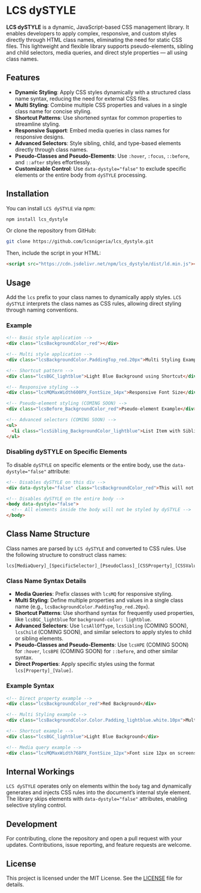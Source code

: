 # LCS dySTYLE

**LCS dySTYLE** is a dynamic, JavaScript-based CSS management library. It enables developers to apply complex, responsive, and custom styles directly through HTML class names, eliminating the need for static CSS files. This lightweight and flexible library supports pseudo-elements, sibling and child selectors, media queries, and direct style properties — all using class names.

## Features

- **Dynamic Styling**: Apply CSS styles dynamically with a structured class name syntax, reducing the need for external CSS files.
- **Multi Styling**: Combine multiple CSS properties and values in a single class name for concise styling.
- **Shortcut Patterns**: Use shortened syntax for common properties to streamline styling.
- **Responsive Support**: Embed media queries in class names for responsive designs.
- **Advanced Selectors**: Style sibling, child, and type-based elements directly through class names.
- **Pseudo-Classes and Pseudo-Elements**: Use `:hover`, `:focus`, `::before`, and `::after` styles effortlessly.
- **Customizable Control**: Use `data-dystyle="false"` to exclude specific elements or the entire body from `dySTYLE` processing.

## Installation

You can install `LCS dySTYLE` via npm:

```bash
npm install lcs_dystyle
```

Or clone the repository from GitHub:

```bash
git clone https://github.com/lcsnigeria/lcs_dystyle.git
```

Then, include the script in your HTML:

```html
<script src="https://cdn.jsdelivr.net/npm/lcs_dystyle/dist/ld.min.js"></script>
```

## Usage

Add the `lcs` prefix to your class names to dynamically apply styles. `LCS dySTYLE` interprets the class names as CSS rules, allowing direct styling through naming conventions.

### Example

```html
<!-- Basic style application -->
<div class="lcsBackgroundColor_red"></div>

<!-- Multi style application -->
<div class="lcsBackgroundColor.PaddingTop_red.20px">Multi Styling Example</div>

<!-- Shortcut pattern -->
<div class="lcsBGC_lightblue">Light Blue Background using Shortcut</div>

<!-- Responsive styling -->
<div class="lcsMQMaxWidth600PX_FontSize_14px">Responsive Font Size</div>

<!-- Pseudo-element styling (COMING SOON) -->
<div class="lcsBefore_BackgroundColor_red">Pseudo-element Example</div>

<!-- Advanced selectors (COMING SOON) -->
<ul>
  <li class="lcsSibling_BackgroundColor_lightblue">List Item with Sibling Styling</li>
</ul>
```

### Disabling dySTYLE on Specific Elements

To disable `dySTYLE` on specific elements or the entire body, use the `data-dystyle="false"` attribute:

```html
<!-- Disables dySTYLE on this div -->
<div data-dystyle="false" class="lcsBackgroundColor_red">This will not be styled by dySTYLE.</div>

<!-- Disables dySTYLE on the entire body -->
<body data-dystyle="false">
  <!-- All elements inside the body will not be styled by dySTYLE -->
</body>
```

## Class Name Structure

Class names are parsed by `LCS dySTYLE` and converted to CSS rules. Use the following structure to construct class names:

```plaintext
lcs[MediaQuery]_[SpecificSelector]_[PseudoClass]_[CSSProperty]_[CSSValue]
```

### Class Name Syntax Details

- **Media Queries**: Prefix classes with `lcsMQ` for responsive styling.
- **Multi Styling**: Define multiple properties and values in a single class name (e.g., `lcsBackgroundColor.PaddingTop_red.20px`).
- **Shortcut Patterns**: Use shorthand syntax for frequently used properties, like `lcsBGC_lightblue` for `background-color: lightblue`.
- **Advanced Selectors**: Use `lcsAllOfType`, `lcsSibling` (COMING SOON), `lcsChild` (COMING SOON), and similar selectors to apply styles to child or sibling elements.
- **Pseudo-Classes and Pseudo-Elements**: Use `lcsHPE` (COMING SOON) for `:hover`, `lcsBPE` (COMING SOON) for `::before`, and other similar syntax.
- **Direct Properties**: Apply specific styles using the format `lcs[Property]_[Value]`.

### Example Syntax

```html
<!-- Direct property example -->
<div class="lcsBackgroundColor_red">Red Background</div>

<!-- Multi Styling example -->
<div class="lcsBackgroundColor.Color.Padding_lightblue.white.10px">Multi Styled Element</div>

<!-- Shortcut example -->
<div class="lcsBGC_lightblue">Light Blue Background</div>

<!-- Media query example -->
<div class="lcsMQMaxWidth768PX_FontSize_12px">Font size 12px on screens 768px wide or smaller</div>
```

## Internal Workings

`LCS dySTYLE` operates only on elements within the `body` tag and dynamically generates and injects CSS rules into the document’s internal style element. The library skips elements with `data-dystyle="false"` attributes, enabling selective styling control.

## Development

For contributing, clone the repository and open a pull request with your updates. Contributions, issue reporting, and feature requests are welcome.

## License

This project is licensed under the MIT License. See the [LICENSE](LICENSE) file for details.